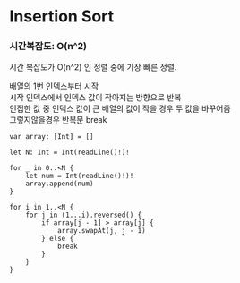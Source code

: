 # Insertion Sort
### 시간복잡도: O(n^2)

시간 복잡도가 O(n^2) 인 정렬 중에 가장 빠른 정렬.  
  
배열의 1번 인덱스부터 시작  
시작 인덱스에서 인덱스 값이 작아지는 방향으로 반복  
인접한 값 중 인덱스 값이 큰 배열의 값이 작을 경우 두 값을 바꾸어줌  
그렇지않을경우 반복문 break


```
var array: [Int] = []

let N: Int = Int(readLine()!)!

for _ in 0..<N {
    let num = Int(readLine()!)!
    array.append(num)
}

for i in 1..<N {
    for j in (1...i).reversed() {
        if array[j - 1] > array[j] {
            array.swapAt(j, j - 1)
        } else {
            break
        }
    }
}
```
